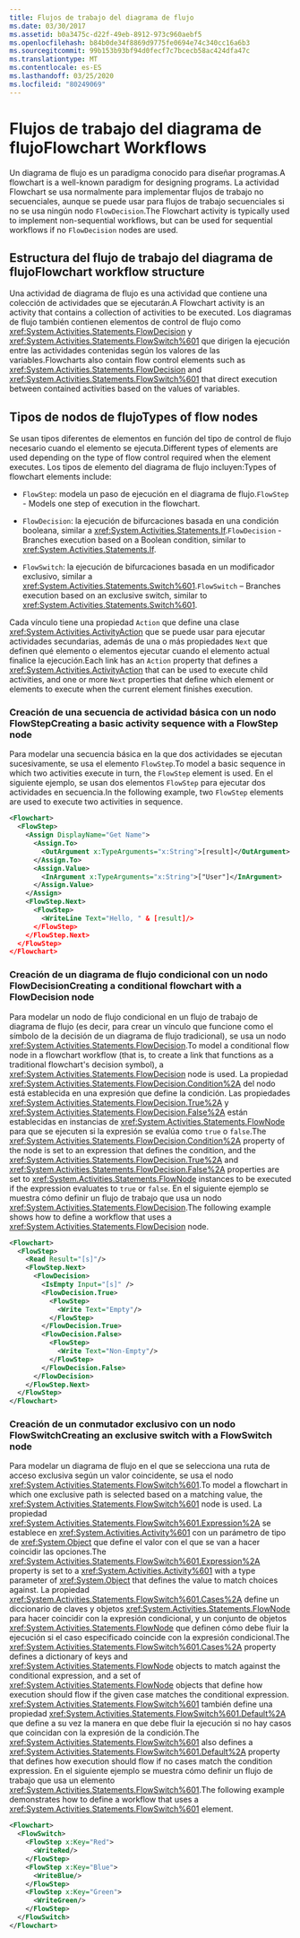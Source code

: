 ```yaml
---
title: Flujos de trabajo del diagrama de flujo
ms.date: 03/30/2017
ms.assetid: b0a3475c-d22f-49eb-8912-973c960aebf5
ms.openlocfilehash: b84b0de34f8869d9775fe0694e74c340cc16a6b3
ms.sourcegitcommit: 99b153b93bf94d0fecf7c7bcecb58ac424dfa47c
ms.translationtype: MT
ms.contentlocale: es-ES
ms.lasthandoff: 03/25/2020
ms.locfileid: "80249069"
---
```

# <a name="flowchart-workflows"></a><span data-ttu-id="09db9-102">Flujos de trabajo del diagrama de flujo</span><span class="sxs-lookup"><span data-stu-id="09db9-102">Flowchart Workflows</span></span>

<span data-ttu-id="09db9-103">Un diagrama de flujo es un paradigma conocido para diseñar programas.</span><span class="sxs-lookup"><span data-stu-id="09db9-103">A flowchart is a well-known paradigm for designing programs.</span></span> <span data-ttu-id="09db9-104">La actividad Flowchart se usa normalmente para implementar flujos de trabajo no secuenciales, aunque se puede usar para flujos de trabajo secuenciales si no se usa ningún nodo `FlowDecision`.</span><span class="sxs-lookup"><span data-stu-id="09db9-104">The Flowchart activity is typically used to implement non-sequential workflows, but can be used for sequential workflows if no `FlowDecision` nodes are used.</span></span>

## <a name="flowchart-workflow-structure"></a><span data-ttu-id="09db9-105">Estructura del flujo de trabajo del diagrama de flujo</span><span class="sxs-lookup"><span data-stu-id="09db9-105">Flowchart workflow structure</span></span>

 <span data-ttu-id="09db9-106">Una actividad de diagrama de flujo es una actividad que contiene una colección de actividades que se ejecutarán.</span><span class="sxs-lookup"><span data-stu-id="09db9-106">A Flowchart activity is an activity that contains a collection of activities to be executed.</span></span>  <span data-ttu-id="09db9-107">Los diagramas de flujo también contienen elementos de control de flujo como <xref:System.Activities.Statements.FlowDecision> y <xref:System.Activities.Statements.FlowSwitch%601> que dirigen la ejecución entre las actividades contenidas según los valores de las variables.</span><span class="sxs-lookup"><span data-stu-id="09db9-107">Flowcharts also contain flow control elements such as <xref:System.Activities.Statements.FlowDecision> and <xref:System.Activities.Statements.FlowSwitch%601> that direct execution between contained activities based on the values of variables.</span></span>

## <a name="types-of-flow-nodes"></a><span data-ttu-id="09db9-108">Tipos de nodos de flujo</span><span class="sxs-lookup"><span data-stu-id="09db9-108">Types of flow nodes</span></span>

 <span data-ttu-id="09db9-109">Se usan tipos diferentes de elementos en función del tipo de control de flujo necesario cuando el elemento se ejecuta.</span><span class="sxs-lookup"><span data-stu-id="09db9-109">Different types of elements are used depending on the type of flow control required when the element executes.</span></span> <span data-ttu-id="09db9-110">Los tipos de elemento del diagrama de flujo incluyen:</span><span class="sxs-lookup"><span data-stu-id="09db9-110">Types of flowchart elements include:</span></span>

- <span data-ttu-id="09db9-111">`FlowStep`: modela un paso de ejecución en el diagrama de flujo.</span><span class="sxs-lookup"><span data-stu-id="09db9-111">`FlowStep` - Models one step of execution in the flowchart.</span></span>

- <span data-ttu-id="09db9-112">`FlowDecision`: la ejecución de bifurcaciones basada en una condición booleana, similar a <xref:System.Activities.Statements.If>.</span><span class="sxs-lookup"><span data-stu-id="09db9-112">`FlowDecision` - Branches execution based on a Boolean condition, similar to <xref:System.Activities.Statements.If>.</span></span>

- <span data-ttu-id="09db9-113">`FlowSwitch`: la ejecución de bifurcaciones basada en un modificador exclusivo, similar a <xref:System.Activities.Statements.Switch%601>.</span><span class="sxs-lookup"><span data-stu-id="09db9-113">`FlowSwitch` – Branches execution based on an exclusive switch, similar to <xref:System.Activities.Statements.Switch%601>.</span></span>

<span data-ttu-id="09db9-114">Cada vínculo tiene una propiedad `Action` que define una clase <xref:System.Activities.ActivityAction> que se puede usar para ejecutar actividades secundarias, además de una o más propiedades `Next` que definen qué elemento o elementos ejecutar cuando el elemento actual finalice la ejecución.</span><span class="sxs-lookup"><span data-stu-id="09db9-114">Each link has an `Action` property that defines a <xref:System.Activities.ActivityAction> that can be used to execute child activities, and one or more `Next` properties that define which element or elements to execute when the current element finishes execution.</span></span>

### <a name="creating-a-basic-activity-sequence-with-a-flowstep-node"></a><span data-ttu-id="09db9-115">Creación de una secuencia de actividad básica con un nodo FlowStep</span><span class="sxs-lookup"><span data-stu-id="09db9-115">Creating a basic activity sequence with a FlowStep node</span></span>

<span data-ttu-id="09db9-116">Para modelar una secuencia básica en la que dos actividades se ejecutan sucesivamente, se usa el elemento `FlowStep`.</span><span class="sxs-lookup"><span data-stu-id="09db9-116">To model a basic sequence in which two activities execute in turn, the `FlowStep` element is used.</span></span> <span data-ttu-id="09db9-117">En el siguiente ejemplo, se usan dos elementos `FlowStep` para ejecutar dos actividades en secuencia.</span><span class="sxs-lookup"><span data-stu-id="09db9-117">In the following example, two `FlowStep` elements are used to execute two activities in sequence.</span></span>

```xml
<Flowchart>
  <FlowStep>
    <Assign DisplayName="Get Name">
      <Assign.To>
        <OutArgument x:TypeArguments="x:String">[result]</OutArgument>
      </Assign.To>
      <Assign.Value>
        <InArgument x:TypeArguments="x:String">["User"]</InArgument>
      </Assign.Value>
    </Assign>
    <FlowStep.Next>
      <FlowStep>
        <WriteLine Text="Hello, " & [result]/>
      </FlowStep>
    </FlowStep.Next>
  </FlowStep>
</Flowchart>
```

### <a name="creating-a-conditional-flowchart-with-a-flowdecision-node"></a><span data-ttu-id="09db9-118">Creación de un diagrama de flujo condicional con un nodo FlowDecision</span><span class="sxs-lookup"><span data-stu-id="09db9-118">Creating a conditional flowchart with a FlowDecision node</span></span>

<span data-ttu-id="09db9-119">Para modelar un nodo de flujo condicional en un flujo de trabajo de diagrama de flujo (es decir, para crear un vínculo que funcione como el símbolo de la decisión de un diagrama de flujo tradicional), se usa un nodo <xref:System.Activities.Statements.FlowDecision>.</span><span class="sxs-lookup"><span data-stu-id="09db9-119">To model a conditional flow node in a flowchart workflow (that is, to create a link that functions as a traditional flowchart's decision symbol), a <xref:System.Activities.Statements.FlowDecision> node is used.</span></span> <span data-ttu-id="09db9-120">La propiedad <xref:System.Activities.Statements.FlowDecision.Condition%2A> del nodo está establecida en una expresión que define la condición. Las propiedades <xref:System.Activities.Statements.FlowDecision.True%2A> y <xref:System.Activities.Statements.FlowDecision.False%2A> están establecidas en instancias de <xref:System.Activities.Statements.FlowNode> para que se ejecuten si la expresión se evalúa como `true` o `false`.</span><span class="sxs-lookup"><span data-stu-id="09db9-120">The <xref:System.Activities.Statements.FlowDecision.Condition%2A> property of the node is set to an expression that defines the condition, and the <xref:System.Activities.Statements.FlowDecision.True%2A> and <xref:System.Activities.Statements.FlowDecision.False%2A> properties are set to <xref:System.Activities.Statements.FlowNode> instances to be executed if the expression evaluates to `true` or `false`.</span></span> <span data-ttu-id="09db9-121">En el siguiente ejemplo se muestra cómo definir un flujo de trabajo que usa un nodo <xref:System.Activities.Statements.FlowDecision>.</span><span class="sxs-lookup"><span data-stu-id="09db9-121">The following example shows how to define a workflow that uses a <xref:System.Activities.Statements.FlowDecision> node.</span></span>

```xml
<Flowchart>
  <FlowStep>
    <Read Result="[s]"/>
    <FlowStep.Next>
      <FlowDecision>
        <IsEmpty Input="[s]" />
        <FlowDecision.True>
          <FlowStep>
            <Write Text="Empty"/>
          </FlowStep>
        </FlowDecision.True>
        <FlowDecision.False>
          <FlowStep>
            <Write Text="Non-Empty"/>
          </FlowStep>
        </FlowDecision.False>
      </FlowDecision>
    </FlowStep.Next>
  </FlowStep>
</Flowchart>
```

### <a name="creating-an-exclusive-switch-with-a-flowswitch-node"></a><span data-ttu-id="09db9-122">Creación de un conmutador exclusivo con un nodo FlowSwitch</span><span class="sxs-lookup"><span data-stu-id="09db9-122">Creating an exclusive switch with a FlowSwitch node</span></span>

<span data-ttu-id="09db9-123">Para modelar un diagrama de flujo en el que se selecciona una ruta de acceso exclusiva según un valor coincidente, se usa el nodo <xref:System.Activities.Statements.FlowSwitch%601>.</span><span class="sxs-lookup"><span data-stu-id="09db9-123">To model a flowchart in which one exclusive path is selected based on a matching value, the <xref:System.Activities.Statements.FlowSwitch%601> node is used.</span></span> <span data-ttu-id="09db9-124">La propiedad <xref:System.Activities.Statements.FlowSwitch%601.Expression%2A> se establece en <xref:System.Activities.Activity%601> con un parámetro de tipo de <xref:System.Object> que define el valor con el que se van a hacer coincidir las opciones.</span><span class="sxs-lookup"><span data-stu-id="09db9-124">The <xref:System.Activities.Statements.FlowSwitch%601.Expression%2A> property is set to a <xref:System.Activities.Activity%601> with a type parameter of <xref:System.Object> that defines the value to match choices against.</span></span> <span data-ttu-id="09db9-125">La propiedad <xref:System.Activities.Statements.FlowSwitch%601.Cases%2A> define un diccionario de claves y objetos <xref:System.Activities.Statements.FlowNode> para hacer coincidir con la expresión condicional, y un conjunto de objetos <xref:System.Activities.Statements.FlowNode> que definen cómo debe fluir la ejecución si el caso especificado coincide con la expresión condicional.</span><span class="sxs-lookup"><span data-stu-id="09db9-125">The <xref:System.Activities.Statements.FlowSwitch%601.Cases%2A> property defines a dictionary of keys and <xref:System.Activities.Statements.FlowNode> objects to match against the conditional expression, and a set of <xref:System.Activities.Statements.FlowNode> objects that define how execution should flow if the given case matches the conditional expression.</span></span> <span data-ttu-id="09db9-126"><xref:System.Activities.Statements.FlowSwitch%601> también define una propiedad <xref:System.Activities.Statements.FlowSwitch%601.Default%2A> que define a su vez la manera en que debe fluir la ejecución si no hay casos que coincidan con la expresión de la condición.</span><span class="sxs-lookup"><span data-stu-id="09db9-126">The <xref:System.Activities.Statements.FlowSwitch%601> also defines a <xref:System.Activities.Statements.FlowSwitch%601.Default%2A> property that defines how execution should flow if no cases match the condition expression.</span></span> <span data-ttu-id="09db9-127">En el siguiente ejemplo se muestra cómo definir un flujo de trabajo que usa un elemento <xref:System.Activities.Statements.FlowSwitch%601>.</span><span class="sxs-lookup"><span data-stu-id="09db9-127">The following example demonstrates how to define a workflow that uses a <xref:System.Activities.Statements.FlowSwitch%601> element.</span></span>

```xml
<Flowchart>
  <FlowSwitch>
    <FlowStep x:Key="Red">
      <WriteRed/>
    </FlowStep>
    <FlowStep x:Key="Blue">
      <WriteBlue/>
    </FlowStep>
    <FlowStep x:Key="Green">
      <WriteGreen/>
    </FlowStep>
  </FlowSwitch>
</Flowchart>
```
